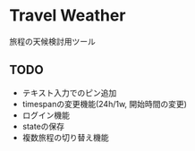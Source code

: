 # Travel Weather

旅程の天候検討用ツール

## TODO

- テキスト入力でのピン追加
- timespanの変更機能(24h/1w, 開始時間の変更)
- ログイン機能
- stateの保存
- 複数旅程の切り替え機能
